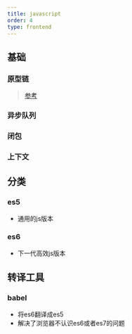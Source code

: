 ```yaml
---
title: javascript
order: 4
type: frontend
---
```


## 基础

### 原型链

>[参考](https://mallow-fight.github.io/special/1_%E5%8E%9F%E5%9E%8B.html)

### 异步队列

### 闭包

### 上下文

## 分类

### es5

- 通用的js版本

### es6

- 下一代高效js版本

## 转译工具

### babel

- 将es6翻译成es5
- 解决了浏览器不认识es6或者es7的问题